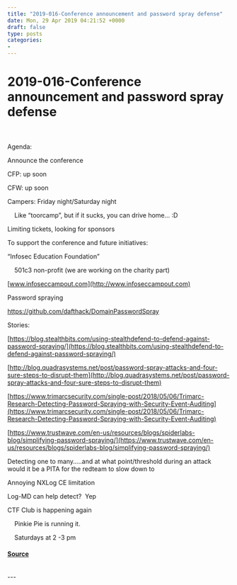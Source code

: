 ```yaml
---
title: "2019-016-Conference announcement and password spray defense"
date: Mon, 29 Apr 2019 04:21:52 +0000
draft: false
type: posts
categories: 
- 
---
```

# 2019-016-Conference announcement and password spray defense

<br/>

<br/>
Agenda:

Announce the conference  

CFP: up soon

CFW: up soon

Campers: Friday night/Saturday night

    Like “toorcamp”, but if it sucks, you can drive home… :D  

Limiting tickets, looking for sponsors

To support the conference and future initiatives:

“Infosec Education Foundation”

    501c3 non-profit (we are working on the charity part)

[www.infoseccampout.com](http://www.infoseccampout.com)

Password spraying

https://github.com/dafthack/DomainPasswordSpray

Stories:

[https://blog.stealthbits.com/using-stealthdefend-to-defend-against-password-spraying/](https://blog.stealthbits.com/using-stealthdefend-to-defend-against-password-spraying/)

[http://blog.quadrasystems.net/post/password-spray-attacks-and-four-sure-steps-to-disrupt-them](http://blog.quadrasystems.net/post/password-spray-attacks-and-four-sure-steps-to-disrupt-them)

[https://www.trimarcsecurity.com/single-post/2018/05/06/Trimarc-Research-Detecting-Password-Spraying-with-Security-Event-Auditing](https://www.trimarcsecurity.com/single-post/2018/05/06/Trimarc-Research-Detecting-Password-Spraying-with-Security-Event-Auditing)

[https://www.trustwave.com/en-us/resources/blogs/spiderlabs-blog/simplifying-password-spraying/](https://www.trustwave.com/en-us/resources/blogs/spiderlabs-blog/simplifying-password-spraying/)

Detecting one to many…..and at what point/threshold during an attack would it be a PITA for the redteam to slow down to

Annoying NXLog CE limitation

Log-MD can help detect?  Yep

CTF Club is happening again

    Pinkie Pie is running it.

    Saturdays at 2 -3 pm

#### [Source](http://brakeingsecurity.com/2019-016-conference-announcement-and-password-spray-defense)

<br/>
---
